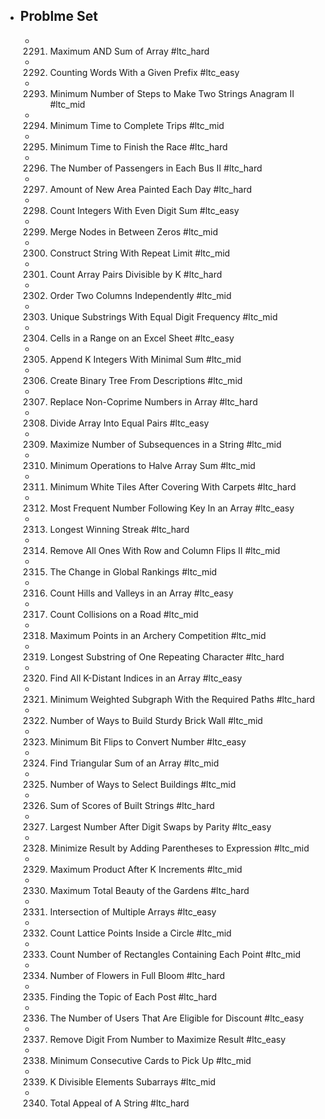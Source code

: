 - ## Problme Set
	- 2291. Maximum AND Sum of Array #ltc_hard
	- 2292. Counting Words With a Given Prefix #ltc_easy
	- 2293. Minimum Number of Steps to Make Two Strings Anagram II #ltc_mid
	- 2294. Minimum Time to Complete Trips #ltc_mid
	- 2295. Minimum Time to Finish the Race #ltc_hard
	- 2296. The Number of Passengers in Each Bus II #ltc_hard
	- 2297. Amount of New Area Painted Each Day #ltc_hard
	- 2298. Count Integers With Even Digit Sum #ltc_easy
	- 2299. Merge Nodes in Between Zeros #ltc_mid
	- 2300. Construct String With Repeat Limit #ltc_mid
	- 2301. Count Array Pairs Divisible by K #ltc_hard
	- 2302. Order Two Columns Independently #ltc_mid
	- 2303. Unique Substrings With Equal Digit Frequency #ltc_mid
	- 2304. Cells in a Range on an Excel Sheet #ltc_easy
	- 2305. Append K Integers With Minimal Sum #ltc_mid
	- 2306. Create Binary Tree From Descriptions #ltc_mid
	- 2307. Replace Non-Coprime Numbers in Array #ltc_hard
	- 2308. Divide Array Into Equal Pairs #ltc_easy
	- 2309. Maximize Number of Subsequences in a String #ltc_mid
	- 2310. Minimum Operations to Halve Array Sum #ltc_mid
	- 2311. Minimum White Tiles After Covering With Carpets #ltc_hard
	- 2312. Most Frequent Number Following Key In an Array #ltc_easy
	- 2313. Longest Winning Streak #ltc_hard
	- 2314. Remove All Ones With Row and Column Flips II #ltc_mid
	- 2315. The Change in Global Rankings #ltc_mid
	- 2316. Count Hills and Valleys in an Array #ltc_easy
	- 2317. Count Collisions on a Road #ltc_mid
	- 2318. Maximum Points in an Archery Competition #ltc_mid
	- 2319. Longest Substring of One Repeating Character #ltc_hard
	- 2320. Find All K-Distant Indices in an Array #ltc_easy
	- 2321. Minimum Weighted Subgraph With the Required Paths #ltc_hard
	- 2322. Number of Ways to Build Sturdy Brick Wall #ltc_mid
	- 2323. Minimum Bit Flips to Convert Number #ltc_easy
	- 2324. Find Triangular Sum of an Array #ltc_mid
	- 2325. Number of Ways to Select Buildings #ltc_mid
	- 2326. Sum of Scores of Built Strings #ltc_hard
	- 2327. Largest Number After Digit Swaps by Parity #ltc_easy
	- 2328. Minimize Result by Adding Parentheses to Expression #ltc_mid
	- 2329. Maximum Product After K Increments #ltc_mid
	- 2330. Maximum Total Beauty of the Gardens #ltc_hard
	- 2331. Intersection of Multiple Arrays #ltc_easy
	- 2332. Count Lattice Points Inside a Circle #ltc_mid
	- 2333. Count Number of Rectangles Containing Each Point #ltc_mid
	- 2334. Number of Flowers in Full Bloom #ltc_hard
	- 2335. Finding the Topic of Each Post #ltc_hard
	- 2336. The Number of Users That Are Eligible for Discount #ltc_easy
	- 2337. Remove Digit From Number to Maximize Result #ltc_easy
	- 2338. Minimum Consecutive Cards to Pick Up #ltc_mid
	- 2339. K Divisible Elements Subarrays #ltc_mid
	- 2340. Total Appeal of A String #ltc_hard